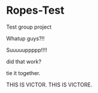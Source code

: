 Ropes-Test
==========

Test group project


Whatup guys?!!

Suuuuuppppp!!!!

did that work?

tie it together.

THIS IS VICTOR. THIS IS VICTORE.

